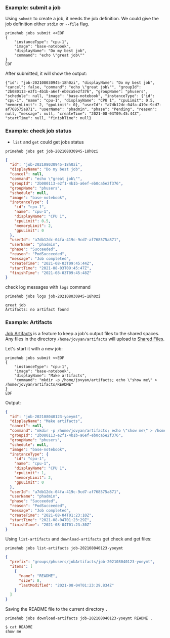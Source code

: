 ### Example: submit a job

Using `submit` to create a job, it needs the job definition. We could give the job definition either `stdin` or `--file`
flag.

```
primehub jobs submit <<EOF
{
    "instanceType": "cpu-1",
    "image": "base-notebook",
    "displayName": "Do my best job",
    "command": "echo \"great job\""
}
EOF
```

After submitted, it will show the output:

```
{"id": "job-202108030945-18h0zi", "displayName": "Do my best job", "cancel": false, "command": "echo \"great job\"", "groupId": "2b080113-e2f1-4b1b-a6ef-eb0ca5e2f376", "groupName": "phusers", "schedule": null, "image": "base-notebook", "instanceType": {"id": "cpu-1", "name": "cpu-1", "displayName": "CPU 1", "cpuLimit": 0.5, "memoryLimit": 2, "gpuLimit": 0}, "userId": "a7db12dc-04fa-419c-9cd7-af768575a871", "userName": "phadmin", "phase": "Pending", "reason": null, "message": null, "createTime": "2021-08-03T09:45:44Z", "startTime": null, "finishTime": null}
```

### Example: check job status

* `list` and `get` could get jobs status

```
primehub jobs get job-202108030945-18h0zi
```

```json
{
  "id": "job-202108030945-18h0zi",
  "displayName": "Do my best job",
  "cancel": null,
  "command": "echo \"great job\"",
  "groupId": "2b080113-e2f1-4b1b-a6ef-eb0ca5e2f376",
  "groupName": "phusers",
  "schedule": null,
  "image": "base-notebook",
  "instanceType": {
    "id": "cpu-1",
    "name": "cpu-1",
    "displayName": "CPU 1",
    "cpuLimit": 0.5,
    "memoryLimit": 2,
    "gpuLimit": 0
  },
  "userId": "a7db12dc-04fa-419c-9cd7-af768575a871",
  "userName": "phadmin",
  "phase": "Succeeded",
  "reason": "PodSucceeded",
  "message": "Job completed",
  "createTime": "2021-08-03T09:45:44Z",
  "startTime": "2021-08-03T09:45:47Z",
  "finishTime": "2021-08-03T09:45:48Z"
}
```

check log messages with `logs` command

```
primehub jobs logs job-202108030945-18h0zi
```

```
great job
Artifacts: no artifact found
```

### Example: Artifacts

[Job Artifacts](https://docs.primehub.io/docs/job-artifact-feature) is a feature to keep a job's output files to the
shared spaces. Any files in the directory `/home/jovyan/artifacts` will upload
to [Shared Files](https://docs.primehub.io/docs/shared-files).

Let's start it with a new job:

```
primehub jobs submit <<EOF
{
    "instanceType": "cpu-1",
    "image": "base-notebook",
    "displayName": "Make artifacts",
    "command": "mkdir -p /home/jovyan/artifacts; echo \"show me\" > /home/jovyan/artifacts/README"
}
EOF
```

Output:

```json
{
  "id": "job-202108040123-yoeymt",
  "displayName": "Make artifacts",
  "cancel": null,
  "command": "mkdir -p /home/jovyan/artifacts; echo \"show me\" > /home/jovyan/artifacts/README",
  "groupId": "2b080113-e2f1-4b1b-a6ef-eb0ca5e2f376",
  "groupName": "phusers",
  "schedule": null,
  "image": "base-notebook",
  "instanceType": {
    "id": "cpu-1",
    "name": "cpu-1",
    "displayName": "CPU 1",
    "cpuLimit": 1,
    "memoryLimit": 2,
    "gpuLimit": 0
  },
  "userId": "a7db12dc-04fa-419c-9cd7-af768575a871",
  "userName": "phadmin",
  "phase": "Succeeded",
  "reason": "PodSucceeded",
  "message": "Job completed",
  "createTime": "2021-08-04T01:23:10Z",
  "startTime": "2021-08-04T01:23:29Z",
  "finishTime": "2021-08-04T01:23:30Z"
}
```

Using `list-artifacts` and `download-artifacts` get check and get files:

```
primehub jobs list-artifacts job-202108040123-yoeymt 
```

```json
{
  "prefix": "groups/phusers/jobArtifacts/job-202108040123-yoeymt",
  "items": [
    {
      "name": "README",
      "size": 8,
      "lastModified": "2021-08-04T01:23:29.834Z"
    }
  ]
}
```

Saving the README file to the current directory `.`

```
primehub jobs download-artifacts job-202108040123-yoeymt README .
```
```
$ cat README
show me
```